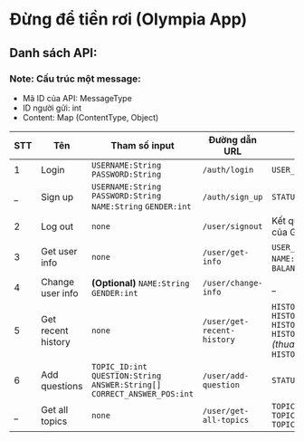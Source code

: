 # Đừng để tiền rơi (Olympia App)
## Danh sách API:
### Note: Cấu trúc một message:
* Mã ID của API: MessageType
* ID người gửi: int
* Content: Map (ContentType, Object)

STT | Tên | Tham số input | Đường dẫn URL | Tham số output | Đường xuất API | Loại thông điệp | Loại request
--- | --- | --- | --- | --- | --- | --- | ---
1 | Login | `USERNAME:String` `PASSWORD:String` | `/auth/login` | `USER_ID:int` | `/queue/auth/login` | `LOGIN` | `SEND`
_ | Sign up | `USERNAME:String` `PASSWORD:String` `NAME:String` `GENDER:int` | `/auth/sign_up` | `STATUS:boolean` | `/queue/auth/sign_up` | `SIGN_UP` | `SEND`
2 | Log out | `none` | `/user/signout` | Kết quả của Leave lobby hoặc của Game over
3 | Get user info | `none` | `/user/get-info` | `USER_ID:int` `USERNAME:String` `NAME:String` `GENDER:int` `BALANCE:int` | `/queue/user/get-info` | `GET_INFO`
4 | Change user info | **(Optional)** `NAME:String` `GENDER:int` | `/user/change-info` | _ | `/queue/user/change-info` | `CHANGE_INFO` | `SEND`
5 | Get recent history | `none` | `/user/get-recent-history` | `HISTORY_ROOM_ID:int[]` `HISTORY_CREATED_AT:Date[]` `HISTORY_ENDED_AT:Date[]` `HISTORY_RESULT_TYPE:int[]` *(thua -1, hòa 0, thắng 1)* `HISTORY_BALANCE_CHANGED:int[]` | `/queue/user/add-question` | `GET_RECENT_HISTORY` | `SEND`
6 | Add questions | `TOPIC_ID:int` `QUESTION:String` `ANSWER:String[]` `CORRECT_ANSWER_POS:int` | `/user/add-question` | `STATUS:true` | `none` | `ADD_QUESTION` | `SEND`
_ | Get all topics | `none` | `/user/get-all-topics` | `TOPIC_ID:int` `TOPIC_NAME:String` `TOPIC_DESCRIPTION:String` | `/queue/user/get-all-topics` | `GET_ALL_TOPICS` | `SEND`

	